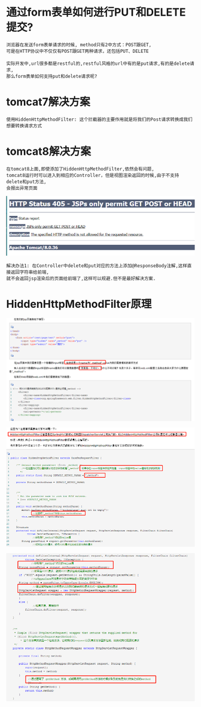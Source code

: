 # 通过form表单如何进行PUT和DELETE提交?

    浏览器在发送form表单请求的时候, method只有2中方式：POST跟GET,
    可是在HTTP协议中不仅仅有POST跟GET两种请求，还包括PUT、DELETE

    实际开发中,url很多都是restful的,restful风格的url中有的是put请求,有的是delete请求,
    那么form表单如何支持put和delete请求呢?

# tomcat7解决方案

    使用HiddenHttpMethodFilter: 这个拦截器的主要作用就是将我们的Post请求转换成我们想要转换请求方式

# tomcat8解决方案

    在tomcat8上面,即使添加了HiddenHttpMethodFilter,依然会有问题,
    tomcat8运行时可以进入到相应的Controller，但是视图渲染返回的时候,由于不支持delete和put方法,
    会报出异常页面

![](../pics/tomcat8中jsp渲染是不支持delete和put请求.png)

    解决办法1: 在Controller中delete和put对应的方法上添加@ResponseBody注解,这样直接返回字符串给前端,
    就不会返回jsp渲染后的页面给前端了,这样可以规避.但不是最好解决方案.    

# HiddenHttpMethodFilter原理

![](../pics/HiddenHttpMethodFilter原理01.png)    

![](../pics/HiddenHttpMethodFilter原理02.png)    

![](../pics/HiddenHttpMethodFilter原理03.png)    